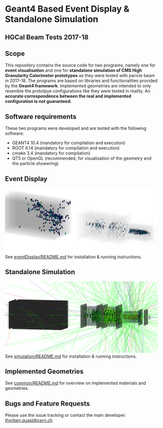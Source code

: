 # Geant4 Based Event Display & Standalone Simulation
## HGCal Beam Tests 2017-18

## Scope
This repository contains the source code for two programs, namely one for **event visualisation** and one for **standalone simulation of CMS High Granularity Calorimeter prototypes** as they were tested with paricle beam in 2017-18. The programs are based on libraries and functionalities provided by the **Geant4 framework**.
Implemented geometries are intended to only resemble the prototpye configurations like they were tested in reality. An **accurate correspondence between the real and implemented configuration is not guaranteed**.

## Software requirements
These two programs were developed and are tested with the following software:

* GEANT4 10.4 (mandatory for compilation and execution)
* ROOT 6.14 (mandatory for compilation and execution)
* cmake 3.4 (mandatory for compilation)
* QT5 or OpenGL (recommended, for visualisation of the geometry and the particle showering)

## Event Display
![data_October2018_run517_ev5](img/data_October2018_run517_ev5.png)
See [eventDisplay/README.md](eventDisplay/README.md) for installation & running instructions.

## Standalone Simulation
![sim_config22_150GeV_pion](img/sim_config22_150GeV_pion.png)
See [simulation/README.md](simulation/README.md) for installation & running instructions.

## Implemented Geometries
See [common/README.md](common/README.md) for overview on implemented materials and geometries.

## Bugs and Feature Requests
Please use the issue tracking or contact the main developer: thorben.quast@cern.ch
